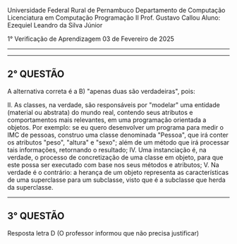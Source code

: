 Universidade Federal Rural de Pernambuco
Departamento de Computação
Licenciatura em Computação
Programação II
Prof. Gustavo Callou
Aluno: Ezequiel Leandro da Silva Júnior

1° Verificação de Aprendizagem
03 de Fevereiro de 2025

_____________________________________________________________________




_______________________________________________________________________

2° QUESTÃO
-----------

A alternativa correta é a B) "apenas duas são verdadeiras", pois:

II. As classes, na verdade, são responsáveis por "modelar" uma entidade (material ou abstrata) do mundo real, contendo seus atributos e comportamentos mais relevantes, em uma programação orientada a objetos. Por exemplo: se eu quero desenvolver um programa para medir o IMC de pessoas, construo uma classe denominada "Pessoa", que irá conter os atributos "peso", "altura" e "sexo"; além de um método que irá processar tais informações, retornando o resultado; 
IV. Uma instanciação é, na verdade, o processo de concretização de uma classe em objeto, para que este possa ser executado com base nos seus métodos e atributos;
V. Na verdade é o contrário: a herança de um objeto representa as características de uma superclasse para um subclasse, visto que é a subclasse que herda da superclasse. 


________________________________________________________________________


3° QUESTÃO
-----------

Resposta letra D (O professor informou que não precisa justificar)

